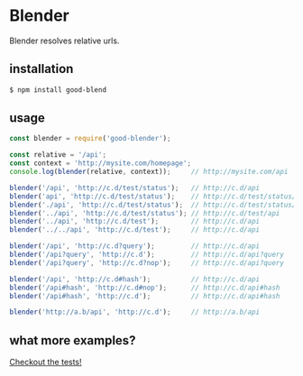 # Blender
Blender resolves relative urls.

## installation
```bash
$ npm install good-blend
```

## usage
```js
const blender = require('good-blender');

const relative = '/api';
const context = 'http://mysite.com/homepage';
console.log(blender(relative, context));     // http://mysite.com/api
```
```js
blender('/api', 'http://c.d/test/status');   // http://c.d/api
blender('api', 'http://c.d/test/status');    // http://c.d/test/status/api
blender('./api', 'http://c.d/test/status');  // http://c.d/test/status/api
blender('../api', 'http://c.d/test/status'); // http://c.d/test/api
blender('../api', 'http://c.d/test');        // http://c.d/api
blender('../../api', 'http://c.d/test');     // http://c.d/api
```
```js
blender('/api', 'http://c.d?query');         // http://c.d/api
blender('/api?query', 'http://c.d');         // http://c.d/api?query
blender('/api?query', 'http://c.d?nop');     // http://c.d/api?query
```
```js
blender('/api', 'http://c.d#hash');          // http://c.d/api
blender('/api#hash', 'http://c.d#nop');      // http://c.d/api#hash
blender('/api#hash', 'http://c.d');          // http://c.d/api#hash
```
```js
blender('http://a.b/api', 'http://c.d');     // http://a.b/api
```
## what more examples?
[Checkout the tests!](test/blender.spec.js)
